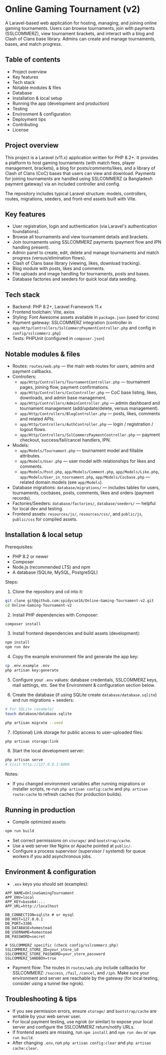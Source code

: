 # Online Gaming Tournament (v2)

A Laravel-based web application for hosting, managing, and joining online gaming tournaments. Users can browse tournaments, join with payments (SSLCOMMERZ), view tournament brackets, and interact with a blog and Clash of Clans base library. Admins can create and manage tournaments, bases, and match progress.

## Table of contents
- Project overview
- Key features
- Tech stack
- Notable modules & files
- Database
- Installation & local setup
- Running the app (development and production)
- Testing
- Environment & configuration
- Deployment tips
- Contributing
- License

## Project overview

This project is a Laravel (v11.x) application written for PHP 8.2+. It provides a platform to host gaming tournaments (with match fees, player management, brackets), a blog for posts/comments/likes, and a library of Clash of Clans (CoC) bases that users can view and download. Payments for joining tournaments are handled using SSLCOMMERZ (a Bangladesh payment gateway) via an included controller and config.

The repository includes typical Laravel structure: models, controllers, routes, migrations, seeders, and front-end assets built with Vite.

## Key features

- User registration, login and authentication (via Laravel's authentication foundations).
- Browse all tournaments and view tournament details and brackets.
- Join tournaments using SSLCOMMERZ payments (payment flow and IPN handling present).
- Admin panel to create, edit, delete and manage tournaments and match progress (versus/elimination flows).
- Clash of Clans base library (viewing, likes, download tracking).
- Blog module with posts, likes and comments.
- File uploads and image handling for tournaments, posts and bases.
- Database factories and seeders for quick local data seeding.

## Tech stack

- Backend: PHP 8.2+, Laravel Framework 11.x
- Frontend toolchain: Vite, axios
- Styling: Font Awesome assets available in `package.json` (used for icons)
- Payment gateway: SSLCOMMERZ integration (controller in `app/Http/Controllers/SslCommerzPaymentController.php` and config in `config/sslcommerz.php`)
- Tests: PHPUnit (configured in `composer.json`)

## Notable modules & files

- Routes: `routes/web.php` — the main web routes for users, admins and payment callbacks.
- Controllers:
  - `app/Http/Controllers/TournamentController.php` — tournament pages, joining flow, payment confirmations.
  - `app/Http/Controllers/CocController.php` — CoC base listing, likes, downloads, and admin base management.
  - `app/Http/Controllers/AdminController.php` — admin dashboard and tournament management (add/update/delete, versus management).
  - `app/Http/Controllers/BlogController.php` — posts, likes, comments and related APIs.
  - `app/Http/Controllers/AuthController.php` — login / registration / logout flows.
  - `app/Http/Controllers/SslCommerzPaymentController.php` — payment checkout, success/fail/cancel handlers, IPN.
- Models:
  - `app/Models/Tournament.php` — tournament model and fillable attributes.
  - `app/Models/User.php` — user model with relationships for likes and comments.
  - `app/Models/Post.php`, `app/Models/Comment.php`, `app/Models/Like.php`, `app/Models/User_in_tournament.php`, `app/Models/Cocbase.php` — related domain models (see `app/Models`).
- Database migrations: `database/migrations/` — includes tables for users, tournaments, cocbases, posts, comments, likes and orders (payment records).
- Factories/Seeders: `database/factories/`, `database/seeders/` — helpful for local dev and testing.
- Frontend assets: `resources/js/`, `resources/css/`, and `public/js`, `public/css` for compiled assets.


## Installation & local setup

Prerequisites:

- PHP 8.2 or newer
- Composer
- Node.js (recommended LTS) and npm
- A database (SQLite, MySQL, PostgreSQL)

Steps:

1. Clone the repository and cd into it:

```bash
git clone git@github.com:spidycse16/Online-Gaming-Tournament-v2.git
cd Online-Gaming-Tournament-v2
```

2. Install PHP dependencies with Composer:

```bash
composer install
```

3. Install frontend dependencies and build assets (development):

```bash
npm install
npm run dev
```

4. Copy the example environment file and generate the app key:

```bash
cp .env.example .env
php artisan key:generate
```

5. Configure your `.env` values: database credentials, SSLCOMMERZ keys, mail settings, etc. See the Environment & configuration section below.

6. Create the database (if using SQLite create `database/database.sqlite`) and run migrations + seeders:

```bash
# For SQLite (example)
touch database/database.sqlite

php artisan migrate --seed
```

7. (Optional) Link storage for public access to user-uploaded files:

```bash
php artisan storage:link
```

8. Start the local development server:

```bash
php artisan serve
# Visit http://127.0.0.1:8000
```

Notes:
- If you changed environment variables after running migrations or installer scripts, re-run `php artisan config:cache` and `php artisan route:cache` to refresh caches (for production builds).

## Running in production

- Compile optimized assets:

```bash
npm run build
```

- Set correct permissions on `storage/` and `bootstrap/cache`.
- Use a web server like Nginx or Apache pointed at `public/`.
- Configure a process supervisor (supervisor / systemd) for queue workers if you add asynchronous jobs.

## Environment & configuration

- `.env` keys you should set (examples):

```
APP_NAME=OnlineGamingTournament
APP_ENV=local
APP_KEY=base64:...
APP_URL=http://localhost

DB_CONNECTION=sqlite # or mysql
DB_HOST=127.0.0.1
DB_PORT=3306
DB_DATABASE=homestead
DB_USERNAME=homestead
DB_PASSWORD=secret

# SSLCOMMERZ specific (check config/sslcommerz.php)
SSLCOMMERZ_STORE_ID=your_store_id
SSLCOMMERZ_STORE_PASSWORD=your_store_password
SSLCOMMERZ_SANDBOX=true
```

- Payment flow: The routes in `routes/web.php` include callbacks for SSLCOMMERZ: `/success`, `/fail`, `/cancel`, and `/ipn`. Make sure your environment and server are reachable by the gateway (for local testing, consider using a tunnel like ngrok).


## Troubleshooting & tips

- If you see permission errors, ensure `storage/` and `bootstrap/cache` are writable by your web server user.
- For local payment testing, use ngrok (or similar) to expose your local server and configure the SSLCOMMERZ return/notify URLs.
- If frontend assets are missing, run `npm install` and `npm run dev` or `npm run build`.
- After changing `.env`, run `php artisan config:clear` and `php artisan cache:clear`.
